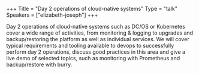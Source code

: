 +++
Title = "Day 2 operations of cloud-native systems"
Type = "talk"
Speakers = ["elizabeth-joseph"]
+++

Day 2 operations of cloud-native systems such as DC/OS or Kubernetes cover a wide range of activities, from monitoring & logging to upgrades and backup/restoring the platform as well as individual services. We will cover typical requirements and tooling available to devops to successfully perform day 2 operations, discuss good practices in this area and give a live demo of selected topics, such as monitoring with Prometheus and backup/restore with burry.
